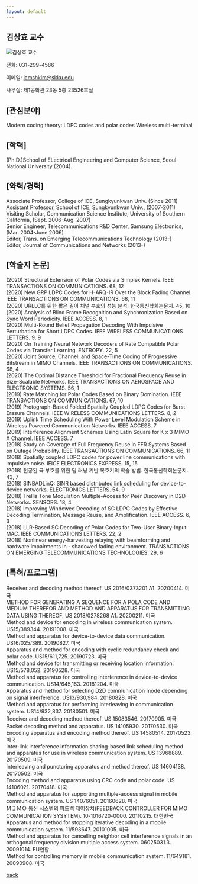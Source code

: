 ```yaml
---
layout: default
---
```


## 김상효 교수

![김상효 교수](https://ice.skku.edu/_attach/professor/EGcvfBppaXBFCkuRshkm.jpg)

전화: 031-299-4586


이메일: iamshkim@skku.edu


사무실: 제1공학관 23동 5층 23526호실


## [관심분야]
Modern coding theory: LDPC codes and polar codes Wireless multi-terminal  

## [학력]
(Ph.D.)School of ELectrical Engineering and Computer Science, Seoul National University (2004).  

## [약력/경력]
Associate Professor, College of ICE, Sungkyunkwan Univ. (Since 2011)  
Assistant Professor, School of ICE, Sungkyunkwan Univ., (2007-2011)  
Visiting Scholar, Communication Science Institute, University of Southern California, (Sept. 2006-Aug. 2007)  
Senior Engineer, Telecommunications R&D Center, Samsung Electronics, (Mar. 2004-June 2006)  
Editor, Trans. on Emerging Telecommunications Technology (2013-)  
Editor, Journal of Communications and Networks (2013-)  

## [학술지 논문]
(2020)  Structural Extension of Polar Codes via Simplex Kernels.  IEEE TRANSACTIONS ON COMMUNICATIONS.  68,  12  
(2020)  New GRP LDPC Codes for H-ARQ-IR Over the Block Fading Channel.  IEEE TRANSACTIONS ON COMMUNICATIONS.  68,  11  
(2020)  URLLC를 위한 짧은 길이 채널 부호의 성능 분석.  한국통신학회논문지.  45,  10  
(2020)  Analysis of Blind Frame Recognition and Synchronization Based on Sync Word Periodicity.  IEEE ACCESS.  8,  1  
(2020)  Multi-Round Belief Propagation Decoding With Impulsive Perturbation for Short LDPC Codes.  IEEE WIRELESS COMMUNICATIONS LETTERS.  9,  9  
(2020)  On Training Neural Network Decoders of Rate Compatible Polar Codes via Transfer Learning.  ENTROPY.  22,  5  
(2020)  Joint Source, Channel, and Space-Time Coding of Progressive Bitstream in MIMO Channels.  IEEE TRANSACTIONS ON COMMUNICATIONS.  68,  4  
(2020)  The Optimal Distance Threshold for Fractional Frequency Reuse in Size-Scalable Networks.  IEEE TRANSACTIONS ON AEROSPACE AND ELECTRONIC SYSTEMS.  56,  1  
(2019)  Rate Matching for Polar Codes Based on Binary Domination.  IEEE TRANSACTIONS ON COMMUNICATIONS.  67,  10  
(2019)  Protograph-Based Folded Spatially Coupled LDPC Codes for Burst Erasure Channels.  IEEE WIRELESS COMMUNICATIONS LETTERS.  8,  2  
(2019)  Uplink Time Scheduling With Power Level Modulation Scheme in Wireless Powered Communication Networks.  IEEE ACCESS.  7  
(2019)  Interference Alignment Schemes Using Latin Square for K x 3 MIMO X Channel.  IEEE ACCESS.  7  
(2018)  Study on Coverage of Full Frequency Reuse in FFR Systems Based on Outage Probability.  IEEE TRANSACTIONS ON COMMUNICATIONS.  66,  11  
(2018)  Spatially coupled LDPC codes for power line communications with impulsive noise.  IEICE ELECTRONICS EXPRESS.  15,  15  
(2018)  천공된 극 부호를 위한 딥 러닝 기반 복호기의 학습 방법.  한국통신학회논문지.  43,  7  
(2018)  SINBADLinQ: SINR based distributed link scheduling for device-to-device networks.  ELECTRONICS LETTERS.  54,  9  
(2018)  Trellis Tone Modulation Multiple-Access for Peer Discovery in D2D Networks.  SENSORS.  18,  4  
(2018)  Improving Windowed Decoding of SC LDPC Codes by Effective Decoding Termination, Message Reuse, and Amplification.  IEEE ACCESS.  6,  3  
(2018)  LLR-Based SC Decoding of Polar Codes for Two-User Binary-Input MAC.  IEEE COMMUNICATIONS LETTERS.  22,  2  
(2018)  Nonlinear energy-harvesting relaying with beamforming and hardware impairments in <it>-</it> shadowed fading environment.  TRANSACTIONS ON EMERGING TELECOMMUNICATIONS TECHNOLOGIES.  29,  6  

## [특허/프로그램]
Receiver and decoding method thereof.  US 2016/0373201 A1.  20200414.  미국  
METHOD FOR GENERATING A SEQUENCE FOR A POLA CODE AND MEDIUM THEREFOR AND METHOD AND APPARATUS FOR TRANSMITTING DATA USING THEREOF.  US 2018/0278268 A1.  20200211.  미국  
Method and device for encoding in wireless communication system.  US15/389344.  20191008.  미국  
Method and apparatus for device-to-device data communication.  US16/025/389.  20190827.  미국  
Apparatus and method for encoding with cyclic redundancy check and polar code.  US15/611,725.  20190723.  미국  
Method and device for transmitting or receiving location information.  US15/578,052.  20190528.  미국  
Method and apparatus for controlling interference in device-to-device communication.  US14/645,163.  20181204.  미국  
Apparatus and method for selecting D2D communication mode depending on signal interference.  US13/930,984.  20180828.  미국  
Method and apparatus for performing interleaving in communication system.  US14/932,837.  20180501.  미국  
Receiver and decoding method thereof.  US 15083546.  20170905.  미국  
Packet decoding method and apparatus.  US 14105930.  20170530.  미국  
Encoding apparatus and encoding method thereof.  US 14580514.  20170523.  미국  
Inter-link interference information sharing-based link scheduling method and apparatus for use in wireless communication system.  US 13968889.  20170509.  미국  
Interleaving and puncturing apparatus and method thereof.  US 14604138.  20170502.  미국  
Encoding method and apparatus using CRC code and polar code.  US 14106021.  20170418.  미국  
Method and apparatus for supporting multiple-access signal in mobile communication system.  US 14076051.  20160628.  미국  
ＭＩＭＯ 통신 시스템의 피드백 제어장치(FEEDBACK CONTROLLER FOR MIMO COMMUNICATION SYSYTEM).  10-1016720-0000.  20110215.  대한민국  
Apparatus and method for stopping iterative decoding in a mobile communication system.  11/593647.  20101005.  미국  
Method and apparatus for cancelling neighbor cell interference signals in an orthogonal frequency division multiple access system.  06025031.3.  20091014.  EU연합  
Method for controlling memory in mobile communication system.  11/649181.  20090908.  미국  


[back](./)
